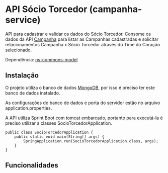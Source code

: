 # API Sócio Torcedor (campanha-service)

API para cadastrar e validar os dados do Sócio Torcedor. Consome os dados da API [Campanha](https://github.com/rraminelli/campanha-socio-torcedor/tree/master/campanha-service) para listar as Campanhas cadastradas e solicitar relacionamentos Campanha x Sócio Torcedor através do Time do Coração selecionado.

Dependência: [ns-commons-model](https://github.com/rraminelli/campanha-socio-torcedor/tree/master/ns-commons-model) 

## Instalação

O projeto utiliza o banco de dados [MongoDB](https://www.mongodb.com/download-center?ct=header#community), por isso é preciso ter este banco de dados instalado.

As configurações do banco de dados e porta do servidor estão no arquivo application.properties.

A API utiliza Sprint Boot com tomcat embarcado, portanto para executá-la é preciso utilizar a classes SocioTorcedorApplication.

	public class SocioTorcedorApplication {
		public static void main(String[] args) {
			SpringApplication.run(SocioTorcedorApplication.class, args);
		}
	} 

## Funcionalidades

